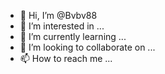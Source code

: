 - 👋 Hi, I’m @Bvbv88
- 👀 I’m interested in ...
- 🌱 I’m currently learning ...
- 💞️ I’m looking to collaborate on ...
- 📫 How to reach me ...

<!---
Bvbv88/Bvbv88 is a ✨ special ✨ repository because its `README.md` (Bvbv88 appears on your GitHub profile.
You can click the Preview link to take a look at your changes.
--->
